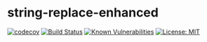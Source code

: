 # string-replace-enhanced

[![codecov](https://codecov.io/gh/artentica/string-replace-enhanced/branch/master/graph/badge.svg)](https://codecov.io/gh/artentica/string-replace-enhanced)
[![Build Status](https://travis-ci.com/artentica/string-replace-enhanced.svg?branch=master)](https://travis-ci.com/artentica/string-replace-enhanced)
[![Known Vulnerabilities](https://snyk.io/test/github/artentica/string-replace-enhanced/badge.svg?targetFile=package.json)](https://snyk.io/test/github/artentica/string-replace-enhanced?targetFile=package.json)
[![License: MIT](https://img.shields.io/badge/License-MIT-yellow.svg)](https://opensource.org/licenses/MIT)
